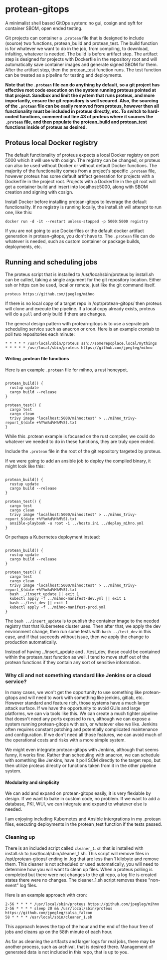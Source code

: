 # protean-gitops
A minimalist shell based GitOps system: no gui, cosign and syft for container SBOM, open ended testing.

Git projects can container a `.protean` file that is designed to include (source) two functions, protean_build and protean_test. The build function is for whatever we want to do in the job, from compiling, to download, infalting, whatever is needed. The build is before artifact step. The artifact step is designed for projects with Dockerfile in the repository root and will automatically save container images and generate signed SBOM for them. After the artifact step, then the protean_test function runs. The test function can be treated as a pipeline for testing and deployments.

<b>Note that the `.protean` file can do anything by default, so a git project has effective root code execution on the system running proteus pointed at that project. Sandbox and limit the system that runs proteus, and more importantly, ensure the git repository is well secured. Also, the sourcing of the `.protean` file can be easily removed from proteus, however then all functionality must be included in proteus directly, etc. To switch to hard-coded functions, comment out line 43 of proteus where it sources the `.protean` file, and then populate the protean_build and protean_test functions inside of proteus as desired.</b>

## Proteus local Docker registry

The default functionality of proteus expects a local Docker registry on port 5000 which it will use with cosign. The registry can be changed, or proteus can also be used without Docker or without default Docker functions. The majority of the functionality comes from a project's specific `.protean` file, however proteus has some default artifact generation for projects with a Dockerfile in the project root.
Projects with a Dockerfile in the git root will get a container build and insert into localhost:5000, along with SBOM creation and signing with cosign. 

Install Docker before installing protean-gitops to leverage the default functionality. If no registry is running locally, the install.sh will attempt to run one, like this:

```
docker run -d -it --restart unless-stopped -p 5000:5000 registry
```

If you are not going to use Dockerfiles or the default docker artifact generation in protean-gitops, you don't have to. The `.protean` file can do whatever is needed, such as custom container or package builds, deployments, etc.


## Running and scheduling jobs

The proteus script that is installed to /usr/local/sbin/proteus by install.sh can be called, taking a single argument for the git repository location. Either ssh or https can be used, local or remote, just like the git command itself.

```
proteus https://github.com/jpegleg/mihno
```
If there is no local copy of a target repo in /opt/protean-gitops/ then proteus will clone and execute the pipeline. If a local copy already exists, proteus will do a `pull` and only build if there are changes.

The general design pattern with protean-gitops is to use a seprate job scheduling service such as anacron or cron. Here is an example crontab to poll two repositories each minute:

```
* * * * * /usr/local/sbin/proteus ssh://somerepoplace.local/mythings
* * * * * /usr/local/sbin/proteus https://github.com/jpegleg/mihno
```

#### Writing .protean file functions

Here is an example `.protean` file for mihno, a rust honeypot.

```

protean_build() {
  rustup update
  cargo build --release
}

protean_test() {
  cargo test
  cargo clean
  trivy image "localhost:5000/mihno:test" > ../mihno_trivy-report_$(date +%Y%m%d%H%M%S).txt
}

```

While this .protean example is focused on the rust compiler, we could do whatever we needed to do in these functions, they are truly open ended.

Include the `.protean` file in the root of the git repository targeted by proteus.

If we were going to add an ansible job to deploy the compiled binary, it might look like this:


```

protean_build() {
  rustup update
  cargo build --release
}

protean_test() {
  cargo test
  cargo clean
  trivy image "localhost:5000/mihno:test" > ../mihno_trivy-report_$(date +%Y%m%d%H%M%S).txt
  ansible-playbook -u root -i ../hosts.ini ../deploy_mihno.yml
}

```

Or perhaps a Kubernetes deployment instead:


```

protean_build() {
  rustup update
  cargo build --release
}

protean_test() {
  cargo test
  cargo clean
  trivy image "localhost:5000/mihno:test" > ../mihno_trivy-report_$(date +%Y%m%d%H%M%S).txt
  bash ../insert_update || exit 1
  kubectl apply -f ../mihno-manifest-dev.yml || exit 1
  bash ../test_dev || exit 1
  kubectl apply -f ../mihno-manifest-prod.yml 
}

```

The `bash ../insert_update` is to publish the container image to the needed registry that that Kubernetes cluster uses. Then after that, we apply the dev environment change, then run some tests with `bash ../test_dev` in this case, and if that succeeds without issue, then we apply the change to production automatically.

Instead of having ../insert_update and ../test_dev, those could be contained within the protean_test function as well. I tend to move stuff out of the protean functions if they contain any sort of sensitive information.

### Why cli and not something standard like Jenkins or a cloud service?

In many cases, we won't get the opportunity to use something like protean-gitops and will need to work with something like jenkins, gitlab, etc. However standard and feature rich, those systems have a much larger attack surface. If we have the opportunity to avoid GUIs and large platforms, we can via tools like this. We can create a much tighter pipeline that doesn't need any ports exposed to run, although we can expose a system running protean-gitops with ssh, or whatever else we like. Jenkins often requires constant patching and potentially complicated maintenance and configuration. If we don't need all those features, we can avoid much of the operational costs and risks with a more simple system.

We might even integrate protean-gitops with Jenkins, although that seems funny, it works fine. Rather than scheduling with anacron, we can schedule with something like Jenkins, have it poll SCM directly to the target repo, but then utilize proteus directly or functions taken from it in the other pipeline system.

#### Modularity and simplicity

We can add and expand on protean-gitops easily, it is very flexiable by design. If we want to bake in custom code, no problem. If we want to add a database, PKI, WUI, we can integrate and expand to whatever else is needed.

I am enjoying including Kubernetes and Ansible intergrations in my .protean files, executing deployments in the protean_test function if the tests passed.

### Cleaning up

There is an included script called `cleaner_1.sh` that is installed with install.sh to /usr/local/sbin/cleaner_1.sh. This script will remove files in /opt/protean-gitops/ ending in .log that are less than 1 kilobyte and remove them. This cleaner is not scheduled or used automatically, you will need to determine how you will want to clean up files. When a proteus polling is completed but there were not changes to the git repo, a log file is created states there were no changes. The cleaner_1.sh script removes these "non-event" log files.

Here is an example approach with cron:

```
2-56 * * * * /usr/local/sbin/proteus https://github.com/jpegleg/mihno
2-56 * * * * sleep 20 && /usr/local/sbin/proteus https://github.com/jpegleg/salsa_falcon
58 * * * * /usr/local/sbin/cleaner_1.sh
```
This approach leaves the top of the hour and the end of the hour free of jobs and cleans up on the 58th minute of each hour.

As far as cleaning the artifacts and larger logs for real jobs, there may be another process, such as archival, that is desired there. Management of generated data is not included in this repo, that is up to you.
